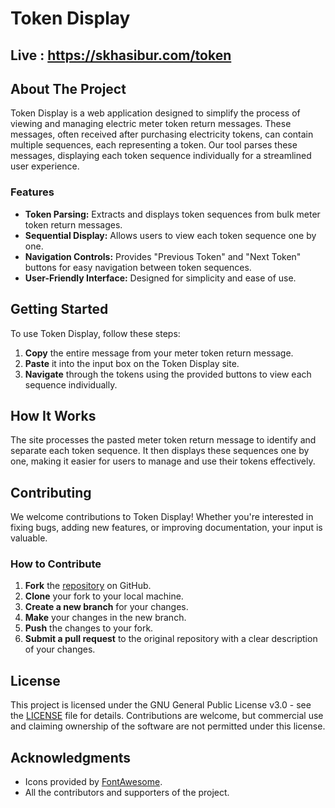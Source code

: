 # Token Display

## Live : https://skhasibur.com/token

## About The Project

Token Display is a web application designed to simplify the process of viewing and managing electric meter token return messages. These messages, often received after purchasing electricity tokens, can contain multiple sequences, each representing a token. Our tool parses these messages, displaying each token sequence individually for a streamlined user experience.

### Features

- **Token Parsing:** Extracts and displays token sequences from bulk meter token return messages.
- **Sequential Display:** Allows users to view each token sequence one by one.
- **Navigation Controls:** Provides "Previous Token" and "Next Token" buttons for easy navigation between token sequences.
- **User-Friendly Interface:** Designed for simplicity and ease of use.

## Getting Started

To use Token Display, follow these steps:

1. **Copy** the entire message from your meter token return message.
2. **Paste** it into the input box on the Token Display site.
3. **Navigate** through the tokens using the provided buttons to view each sequence individually.

## How It Works

The site processes the pasted meter token return message to identify and separate each token sequence. It then displays these sequences one by one, making it easier for users to manage and use their tokens effectively.

## Contributing

We welcome contributions to Token Display! Whether you're interested in fixing bugs, adding new features, or improving documentation, your input is valuable.

### How to Contribute

1. **Fork** the [repository](https://github.com/beingrvrahman1/MeterToken220) on GitHub.
2. **Clone** your fork to your local machine.
3. **Create a new branch** for your changes.
4. **Make** your changes in the new branch.
5. **Push** the changes to your fork.
6. **Submit a pull request** to the original repository with a clear description of your changes.



## License

This project is licensed under the GNU General Public License v3.0 - see the [LICENSE](LICENSE) file for details. Contributions are welcome, but commercial use and claiming ownership of the software are not permitted under this license.

## Acknowledgments

- Icons provided by [FontAwesome](https://fontawesome.com/).
- All the contributors and supporters of the project.
